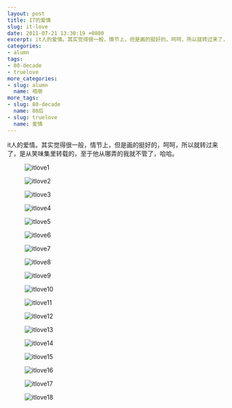```yaml
---
layout: post
title: IT的爱情
slug: it-love
date: 2011-07-21 13:30:19 +0800
excerpt: it人的爱情。其实觉得很一般，情节上，但是画的挺好的，呵呵，所以就转过来了，是从笑味集里转载的，至于他从哪弄的我就不管了，哈哈。
categories:
- alumn
tags:
- 80-decade
- truelove
more_categories:
- slug: alumn
  name: 相册
more_tags:
- slug: 80-decade
  name: 80后
- slug: truelove
  name: 爱情
---
```


it人的爱情。其实觉得很一般，情节上，但是画的挺好的，呵呵，所以就转过来了，是从笑味集里转载的，至于他从哪弄的我就不管了，哈哈。

<figure>
	<img src="{{ site.path.uploads }}2011/07/21/it-love/itlove1.jpg" alt="itlove1" />
</figure>

<figure>
	<img src="{{ site.path.uploads }}2011/07/21/it-love/itlove2.jpg" alt="itlove2" />
</figure>

<figure>
	<img src="{{ site.path.uploads }}2011/07/21/it-love/itlove3.jpg" alt="itlove3" />
</figure>

<figure>
	<img src="{{ site.path.uploads }}2011/07/21/it-love/itlove4.jpg" alt="itlove4" />
</figure>

<figure>
	<img src="{{ site.path.uploads }}2011/07/21/it-love/itlove5.jpg" alt="itlove5" />
</figure>

<figure>
	<img src="{{ site.path.uploads }}2011/07/21/it-love/itlove6.jpg" alt="itlove6" />
</figure>

<figure>
	<img src="{{ site.path.uploads }}2011/07/21/it-love/itlove7.jpg" alt="itlove7" />
</figure>

<figure>
	<img src="{{ site.path.uploads }}2011/07/21/it-love/itlove8.jpg" alt="itlove8" />
</figure>

<figure>
	<img src="{{ site.path.uploads }}2011/07/21/it-love/itlove9.jpg" alt="itlove9" />
</figure>

<figure>
	<img src="{{ site.path.uploads }}2011/07/21/it-love/itlove10.jpg" alt="itlove10" />
</figure>

<figure>
	<img src="{{ site.path.uploads }}2011/07/21/it-love/itlove11.jpg" alt="itlove11" />
</figure>

<figure>
	<img src="{{ site.path.uploads }}2011/07/21/it-love/itlove12.jpg" alt="itlove12" />
</figure>

<figure>
	<img src="{{ site.path.uploads }}2011/07/21/it-love/itlove13.jpg" alt="itlove13" />
</figure>

<figure>
	<img src="{{ site.path.uploads }}2011/07/21/it-love/itlove14.jpg" alt="itlove14" />
</figure>

<figure>
	<img src="{{ site.path.uploads }}2011/07/21/it-love/itlove15.jpg" alt="itlove15" />
</figure>

<figure>
	<img src="{{ site.path.uploads }}2011/07/21/it-love/itlove16.jpg" alt="itlove16" />
</figure>

<figure>
	<img src="{{ site.path.uploads }}2011/07/21/it-love/itlove17.jpg" alt="itlove17" />
</figure>

<figure>
	<img src="{{ site.path.uploads }}2011/07/21/it-love/itlove18.jpg" alt="itlove18" />
</figure>


